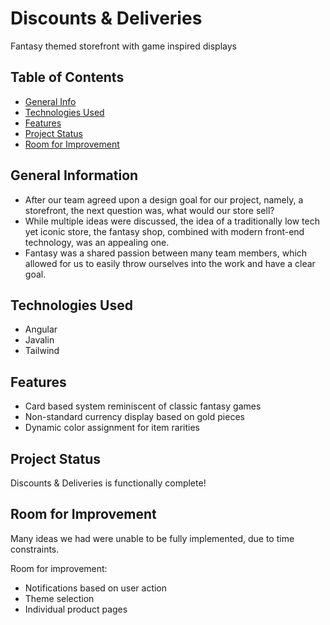 # Discounts & Deliveries
Fantasy themed storefront with game inspired displays

## Table of Contents
* [General Info](#general-information)
* [Technologies Used](#technologies-used)
* [Features](#features)
* [Project Status](#project-status)
* [Room for Improvement](#room-for-improvement)


## General Information
- After our team agreed upon a design goal for our project, namely, a storefront, the next question was, what would our store sell?
- While multiple ideas were discussed, the idea of a traditionally low tech yet iconic store, the fantasy shop, combined with modern front-end technology, was an appealing one.
- Fantasy was a shared passion between many team members, which allowed for us to easily throw ourselves into the work and have a clear goal.
<!-- You don't have to answer all the questions - just the ones relevant to your project. -->


## Technologies Used
- Angular
- Javalin
- Tailwind


## Features
- Card based system reminiscent of classic fantasy games
- Non-standard currency display based on gold pieces
- Dynamic color assignment for item rarities


<!-- ## Screenshots -->
<!-- ![Example screenshot](./img/screenshot.png) -->
<!-- If you have screenshots you'd like to share, include them here. -->


<!-- ## Setup
What are the project requirements/dependencies? Where are they listed? A requirements.txt or a Pipfile.lock file perhaps? Where is it located?

Proceed to describe how to install / setup one's local environment / get started with the project.


## Usage
How does one go about using it?
Provide various use cases and code examples here.

write-your-code-here -->


## Project Status
Discounts & Deliveries is functionally complete!


## Room for Improvement
Many ideas we had were unable to be fully implemented, due to time constraints.

Room for improvement:
- Notifications based on user action
- Theme selection
- Individual product pages


<!-- ## Acknowledgements
Give credit here.
- This project was inspired by...
- This project was based on [this tutorial](https://www.example.com).
- Many thanks to...


## Contact
Created by [@flynerdpl](https://www.flynerd.pl/) - feel free to contact me! -->


<!-- Optional -->
<!-- ## License -->
<!-- This project is open source and available under the [... License](). -->

<!-- You don't have to include all sections - just the one's relevant to your project -->
